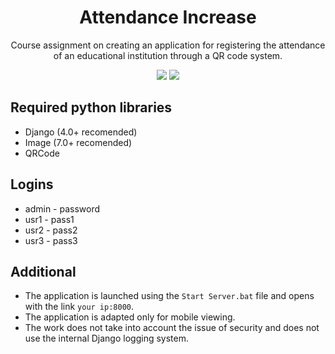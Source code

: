 <h1 align="center">Attendance Increase</h1>
<p align="center">Course assignment on creating an application for registering the attendance of an educational institution through a QR code system.</p>
<p align="center">
  <a href="#"><img src="https://img.shields.io/badge/Requires-Python%203.8+-orange"/></a>
  <a href="https://opensource.org/licenses/gpl-3.0.html"><img src="https://img.shields.io/github/license/ITDarkUFO/AlchemyCraft"/></a>
</p>

## Required python libraries
* Django (4.0+ recomended) 
* Image (7.0+ recomended)
* QRCode

## Logins
* admin - password
* usr1 - pass1
* usr2 - pass2
* usr3 - pass3

## Additional
* The application is launched using the `Start Server.bat` file and opens with the link `your ip:8000`.
* The application is adapted only for mobile viewing.
* The work does not take into account the issue of security and does not use the internal Django logging system.
